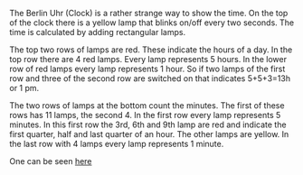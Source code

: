 The Berlin Uhr (Clock) is a rather strange way to show the time. On the top of the clock there is a yellow lamp that
blinks on/off every two seconds. The time is calculated by adding rectangular lamps.
 
The top two rows of lamps are red. These indicate the hours of a day. In the top row there are 4 red lamps. Every lamp
represents 5 hours. In the lower row of red lamps every lamp represents 1 hour. So if two lamps of the first row and
three of the second row are switched on that indicates 5+5+3=13h or 1 pm.
 
The two rows of lamps at the bottom count the minutes. The first of these rows has 11 lamps, the second 4. In the
first row every lamp represents 5 minutes. In this first row the 3rd, 6th and 9th lamp are red and indicate the first
quarter, half and last quarter of an hour. The other lamps are yellow. In the last row with 4 lamps every lamp
represents 1 minute.

One can be seen [here](https://encrypted-tbn2.gstatic.com/images?q=tbn:ANd9GcR_r9OwZ-9cifRgpCeiYS0sM5CCpgHlrP-sm1YEaWCaCTnLpaqZ)
